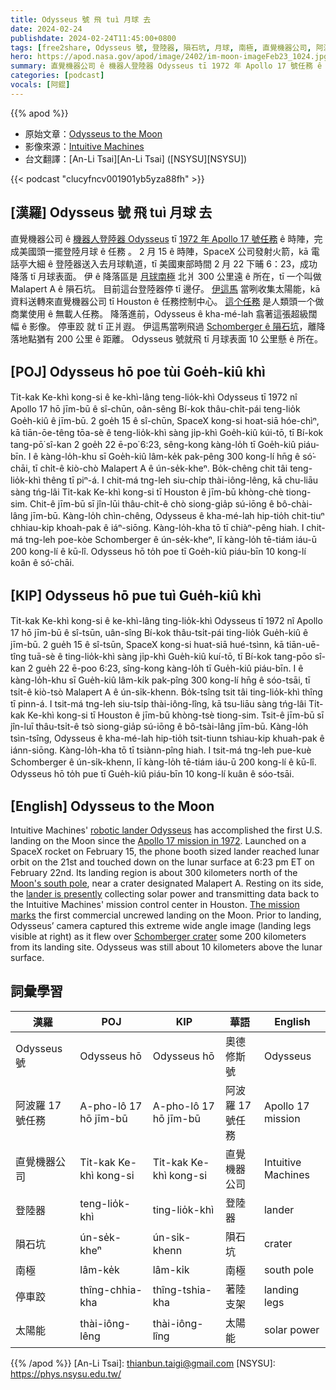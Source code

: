 ```yaml
---
title: Odysseus 號 飛 tuì 月球 去
date: 2024-02-24
publishdate: 2024-02-24T11:45:00+0800
tags: [free2share, Odysseus 號, 登陸器, 隕石坑, 月球, 南極, 直覺機器公司, 阿波羅 17 號, 太陽能, 停車跤]
hero: https://apod.nasa.gov/apod/image/2402/im-moon-imageFeb23_1024.jpg
summary: 直覺機器公司 ê 機器人登陸器 Odysseus tī 1972 年 Apollo 17 號任務 ê 時陣，完成美國頭一擺登陸月球 ê 任務 。
categories: [podcast]
vocals: [阿錕]
---
```


{{% apod %}}

- 原始文章：[Odysseus to the Moon](https://apod.nasa.gov/apod/ap240224.html)
- 影像來源：[Intuitive Machines](https://www.intuitivemachines.com/)
- 台文翻譯：[An-Li Tsai][An-Li Tsai] ([NSYSU][NSYSU])

{{< podcast "clucyfncv001901yb5yza88fh" >}}

## [漢羅] Odysseus 號 飛 tuì 月球 去
直覺機器公司 ê [機器人登陸器 Odysseus][robotic lander Odysseus] tī [1972 年 Apollo 17 號任務][Apollo 17 mission in 1972] ê 時陣，完成美國頭一擺登陸月球 ê 任務 。
2 月 15 ê 時陣，SpaceX 公司發射火箭，kā 電話亭大細 ê 登陸器送入去月球軌道，tī 美國東部時間 2 月 22 下晡 6：23，成功降落 tī 月球表面。
伊 ê 降落區是 [月球南極][Moon's south pole] 北爿 300 公里遠 ê 所在，tī 一个叫做 Malapert A ê 隕石坑。
目前這台登陸器停 tī 邊仔。
[伊這馬][lander is presently] 當咧收集太陽能，kā 資料送轉來直覺機器公司 tī Houston ê 任務控制中心。
[這个任務][The mission marks] 是人類頭一个做商業使用 ê 無載人任務。
降落進前，Odysseus ê kha-mé-lah 翕著這張超級闊幅 ê 影像。
停車跤 就 tī 正爿遐。
伊這馬當咧飛過 [Schomberger ê 隕石坑][Schomberger crater]，離降落地點猶有 200 公里 ê 距離。
Odysseus 號就飛 tī 月球表面 10 公里懸 ê 所在。

## [POJ] Odysseus hō poe tùi Goe̍h-kiû khì
Ti̍t-kak Ke-khì kong-si ê ke-khì-lâng teng-lio̍k-khì Odysseus tī 1972 nî Apollo 17 hō jīm-bū ê sî-chūn, oân-sêng Bí-kok thâu-chi̍t-pái teng-lio̍k Goe̍h-kiû ê jīm-bū.
2 goe̍h 15 ê sî-chūn, SpaceX kong-si hoat-siā hóe-chìⁿ, kā tiān-ōe-têng tōa-sè ê teng-lio̍k-khì sàng ji̍p-khì Goe̍h-kiû kúi-tō, tī Bí-kok tang-pō͘ sî-kan 2 goe̍h 22 ē-po͘ 6:23, sêng-kong kàng-lo̍h tī Goe̍h-kiû piáu-bīn.
I ê kàng-lo̍h-khu sī Goe̍h-kiû lâm-ke̍k pak-pêng 300 kong-lí hn̄g ê só͘-chāi, tī chi̍t-ê kiò-chò Malapert A ê ún-se̍k-kheⁿ.
Bo̍k-chêng chit tâi teng-lio̍k-khì thêng tī piⁿ-á.
I chit-má tng-leh siu-chi̍p thài-iông-lêng, kā chu-liāu sàng tńg-lâi Ti̍t-kak Ke-khì kong-si tī Houston ê jīm-bū khòng-chè tiong-sim.
Chit-ê jīm-bū sī jîn-lūi thâu-chi̍t-ê chò siong-gia̍p sú-iōng ê bô-chài-lâng jīm-bū.
Kàng-lo̍h chìn-chêng, Odysseus ê kha-mé-lah hip-tio̍h chit-tiuⁿ chhiau-kip khoah-pak ê iáⁿ-siōng.
Kàng-lo̍h-kha tō tī chiàⁿ-pêng hiah.
I chit-má tng-leh poe-kòe Schomberger ê ún-se̍k-kheⁿ, lī kàng-lo̍h tē-tiám iáu-ū 200 kong-lí ê kū-lî.
Odysseus hō to̍h poe tī Goe̍h-kiû piáu-bīn 10 kong-lí koân ê só͘-chāi.

## [KIP] Odysseus hō pue tuì Gue̍h-kiû khì
Ti̍t-kak Ke-khì kong-si ê ke-khì-lâng ting-lio̍k-khì Odysseus tī 1972 nî Apollo 17 hō jīm-bū ê sî-tsūn, uân-sîng Bí-kok thâu-tsi̍t-pái ting-lio̍k Gue̍h-kiû ê jīm-bū.
2 gue̍h 15 ê sî-tsūn, SpaceX kong-si huat-siā hué-tsìnn, kā tiān-uē-tîng tuā-sè ê ting-lio̍k-khì sàng ji̍p-khì Gue̍h-kiû kuí-tō, tī Bí-kok tang-pōo sî-kan 2 gue̍h 22 ē-poo 6:23, sîng-kong kàng-lo̍h tī Gue̍h-kiû piáu-bīn.
I ê kàng-lo̍h-khu sī Gue̍h-kiû lâm-ki̍k pak-pîng 300 kong-lí hn̄g ê sóo-tsāi, tī tsi̍t-ê kiò-tsò Malapert A ê ún-si̍k-khenn.
Bo̍k-tsîng tsit tâi ting-lio̍k-khì thîng tī pinn-á.
I tsit-má tng-leh siu-tsi̍p thài-iông-lîng, kā tsu-liāu sàng tńg-lâi Ti̍t-kak Ke-khì kong-si tī Houston ê jīm-bū khòng-tsè tiong-sim.
Tsit-ê jīm-bū sī jîn-luī thâu-tsi̍t-ê tsò siong-gia̍p sú-iōng ê bô-tsài-lâng jīm-bū.
Kàng-lo̍h tsìn-tsîng, Odysseus ê kha-mé-lah hip-tio̍h tsit-tiunn tshiau-kip khuah-pak ê iánn-siōng.
Kàng-lo̍h-kha tō tī tsiànn-pîng hiah.
I tsit-má tng-leh pue-kuè Schomberger ê ún-si̍k-khenn, lī kàng-lo̍h tē-tiám iáu-ū 200 kong-lí ê kū-lî.
Odysseus hō to̍h pue tī Gue̍h-kiû piáu-bīn 10 kong-lí kuân ê sóo-tsāi.

## [English] Odysseus to the Moon
Intuitive Machines' [robotic lander Odysseus][robotic lander Odysseus] has accomplished the first U.S.
landing on the Moon since the [Apollo 17 mission in 1972][Apollo 17 mission in 1972].
Launched on a SpaceX rocket on February 15, the phone booth sized lander reached lunar orbit on the 21st and touched down on the lunar surface at 6:23 pm ET on February 22nd.
Its landing region is about 300 kilometers north of the [Moon's south pole][Moon's south pole], near a crater designated Malapert A.
Resting on its side, the [lander is presently][lander is presently] collecting solar power and transmitting data back to the Intuitive Machines' mission control center in Houston.
[The mission marks][The mission marks] the first commercial uncrewed landing on the Moon.
Prior to landing, Odysseus’ camera captured this extreme wide angle image (landing legs visible at right) as it flew over [Schomberger crater][Schomberger crater] some 200 kilometers from its landing site.
Odysseus was still about 10 kilometers above the lunar surface.

## 詞彙學習

|漢羅|POJ|KIP|華語|English|
|-|-|-|-|-|
|Odysseus 號|Odysseus hō|Odysseus hō|奧德修斯號|Odysseus|
|阿波羅 17 號任務|A-pho-lô 17 hō jīm-bū|A-pho-lô 17 hō jīm-bū|阿波羅 17 號任務|Apollo 17 mission|
|直覺機器公司|Ti̍t-kak Ke-khì kong-si|Ti̍t-kak Ke-khì kong-si|直覺機器公司|Intuitive Machines|
|登陸器|teng-lio̍k-khì|ting-lio̍k-khì|登陸器|lander|
|隕石坑|ún-se̍k-kheⁿ|ún-si̍k-khenn|隕石坑|crater|
|南極|lâm-ke̍k|lâm-ki̍k|南極|south pole|
|停車跤|thîng-chhia-kha|thîng-tshia-kha|著陸支架|landing legs|
|太陽能|thài-iông-lêng|thài-iông-lîng|太陽能|solar power|

{{% /apod %}}
[An-Li Tsai]: thianbun.taigi@gmail.com
[NSYSU]: https://phys.nsysu.edu.tw/

[copyright]: https://apod.nasa.gov/apod/fap/lib/about_apod.html#srapply
[License]: https://creativecommons.org/licenses/by/3.0/

[robotic lander Odysseus]:https://www.nasa.gov/news-release/nasa-tech-contributes-to-soft-moon-landing-agency-science-underway/
[Apollo 17 mission in 1972]:https://apod.nasa.gov/apod/ap240117.html
[Moon's south pole]:http://lroc.sese.asu.edu/posts/237
[lander is presently]:https://www.intuitivemachines.com/im-1
[The mission marks]:https://en.wikipedia.org/wiki/List_of_missions_to_the_Moon
[Schomberger crater]:https://en.wikipedia.org/wiki/Schomberger_(crater)

